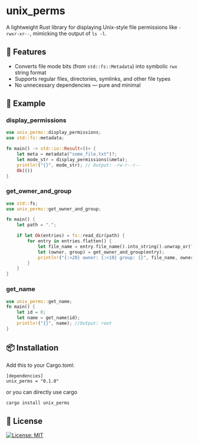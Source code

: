 # unix_perms

A lightweight Rust library for displaying Unix-style file permissions like `-rwxr-xr--`, mimicking the output of `ls -l`.

## 🧾 Features

- Converts file mode bits (from `std::fs::Metadata`) into symbolic `rwx` string format
- Supports regular files, directories, symlinks, and other file types
- No unnecessary dependencies — pure and minimal

## 🔧 Example

### display_permissions

```rust
use unix_perms::display_permissions;
use std::fs::metadata;

fn main() -> std::io::Result<()> {
    let meta = metadata("some_file.txt")?;
    let mode_str = display_permissions(&meta);
    println!("{}", mode_str); // Output: -rw-r--r--
    Ok(())
}
```

### get_owner_and_group

```rust
use std::fs;
use unix_perms::get_owner_and_group;

fn main() {
    let path = ".";

    if let Ok(entries) = fs::read_dir(path) {
        for entry in entries.flatten() {
            let file_name = entry.file_name().into_string().unwrap_or("???".to_string());
            let (owner, group) = get_owner_and_group(entry);
            println!("{:<20} owner: {:<10} group: {}", file_name, owner, group);
        }
    }
}
```

### get_name

```rust
use unix_perms::get_name;
fn main() {
    let id = 0;
    let name = get_name(id);
    println!("{}", name); //Output: root
}
```

## 📦 Installation

Add this to your Cargo.toml:

```tolm
[dependencies]
unix_perms = "0.1.0"
```

or you can directly use cargo

```bash
cargo install unix_perms
```

## 📄 License

[![License: MIT](https://img.shields.io/badge/License-MIT-yellow.svg)](LICENSE)
